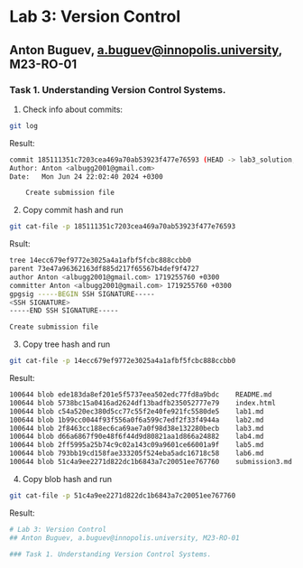 # Lab 3: Version Control
## Anton Buguev, a.buguev@innopolis.university, M23-RO-01

### Task 1. Understanding Version Control Systems.
1. Check info about commits:
```sh
git log
```
Result:
```sh
commit 185111351c7203cea469a70ab53923f477e76593 (HEAD -> lab3_solution, origin/lab3_solution)
Author: Anton <albugg2001@gmail.com>
Date:   Mon Jun 24 22:02:40 2024 +0300

    Create submission file
```
2. Copy commit hash and run

```sh
git cat-file -p 185111351c7203cea469a70ab53923f477e76593
```
Rsult:

```sh
tree 14ecc679ef9772e3025a4a1afbf5fcbc888ccbb0
parent 73e47a96362163df885d217f65567b4def9f4727
author Anton <albugg2001@gmail.com> 1719255760 +0300
committer Anton <albugg2001@gmail.com> 1719255760 +0300
gpgsig -----BEGIN SSH SIGNATURE-----
<SSH SIGNATURE>
-----END SSH SIGNATURE-----

Create submission file
```
3. Copy tree hash and run
```sh
git cat-file -p 14ecc679ef9772e3025a4a1afbf5fcbc888ccbb0
```
Result:
```sh
100644 blob ede183da8ef201e5f5737eea502edc77fd8a9bdc	README.md
100644 blob 5738bc15a0416ad2624df13badfb235052777e79	index.html
100644 blob c54a520ec380d5cc77c55f2e40fe921fc5580de5	lab1.md
100644 blob 1b99cc0044f93f556a0f6a599c7edf2f33f4944a	lab2.md
100644 blob 2f8463cc188ec6ca69ae7a0f98d38e132280becb	lab3.md
100644 blob d66a6867f90e48f6f44d9d80821aa1d866a24882	lab4.md
100644 blob 2ff5995a25b74c9c02a143c09a9601ce66001a9f	lab5.md
100644 blob 793bb19cd158fae333205f524eba5adc16718c58	lab6.md
100644 blob 51c4a9ee2271d822dc1b6843a7c20051ee767760	submission3.md
```
4. Copy blob hash and run
```sh
git cat-file -p 51c4a9ee2271d822dc1b6843a7c20051ee767760
```
Result:
```sh
# Lab 3: Version Control
## Anton Buguev, a.buguev@innopolis.university, M23-RO-01

### Task 1. Understanding Version Control Systems.
```
